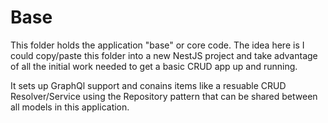 # Base

This folder holds the application "base" or core code. The idea here is I could copy/paste this folder into a new NestJS project and take advantage of all the initial work needed to get a basic CRUD app up and running.

It sets up GraphQl support and conains items like a resuable CRUD Resolver/Service using the Repository pattern that can be shared between all models in this application.
